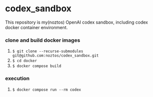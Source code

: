 # codex_sandbox

This repository is my(noztos) OpenAI codex sandbox, including codex docker container environment.


### clone and build docker images

1. `$ git clone --recurse-submodules git@github.com:noztos/codex_sandbox.git`
1. `$ cd docker`
1. `$ docker compose build`

### execution

1. `$ docker compose run --rm codex`
